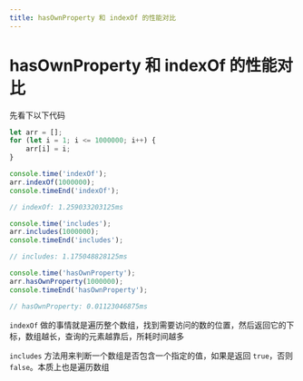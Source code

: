 ```yaml
---
title: hasOwnProperty 和 indexOf 的性能对比
---
```


# hasOwnProperty 和 indexOf 的性能对比

先看下以下代码

```js
let arr = [];
for (let i = 1; i <= 1000000; i++) {
    arr[i] = i;
}

console.time('indexOf');
arr.indexOf(1000000);
console.timeEnd('indexOf');

// indexOf: 1.259033203125ms

console.time('includes');
arr.includes(1000000);
console.timeEnd('includes');

// includes: 1.175048828125ms

console.time('hasOwnProperty');
arr.hasOwnProperty(1000000);
console.timeEnd('hasOwnProperty');

// hasOwnProperty: 0.01123046875ms
```

`indexOf` 做的事情就是遍历整个数组，找到需要访问的数的位置，然后返回它的下标，数组越长，查询的元素越靠后，所耗时间越多

`includes` 方法用来判断一个数组是否包含一个指定的值，如果是返回 `true`，否则 `false`。本质上也是遍历数组
